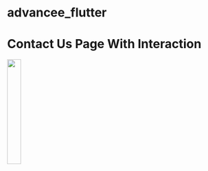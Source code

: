 # advancee_flutter
# Contact Us Page With Interaction
<img src="https://github.com/user-attachments/assets/825fc881-5538-40af-865d-139361a3534f" height =25% width =25%>
